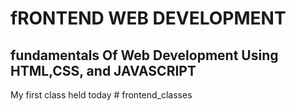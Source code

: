# fRONTEND WEB DEVELOPMENT 
## fundamentals Of Web Development Using HTML,CSS, and JAVASCRIPT 
My first class held today # frontend_classes
